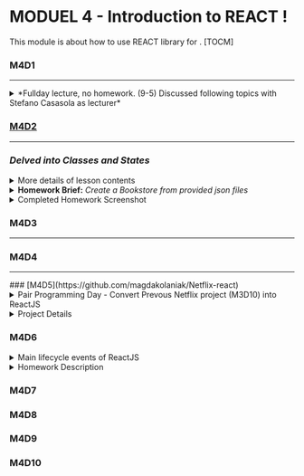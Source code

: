 # MODUEL 4 - Introduction to REACT !

This module is about how to use REACT library for .
[TOCM]

### M4D1
<hr>
<details>
<summary> *Fullday lecture, no homework. (9-5) Discussed following topics with Stefano Casasola as lecturer* </summary>
<ul>
	<li>- Install/Setup React</li>
		<ul>
		<li>versions</li>
	 	<li>basic packages</li>
		<li>nodemodules</li>bodytone evo 4 review

		<li>yarn</li>
		<li>a list!</li>
		</ul>
	<li> Componets</li>
	<li>Props</li>
	<li> Import/Export</li>
	<li>States</li>
	<li> Classes - *Featured, but not explained in depth. To be touched on later.*</li>
</details>

### [M4D2](https://github.com/FlyingVespa/M4_Strive.School/tree/main/M4D2/whatthedickens-app)
<hr>

### <strong>_Delved into Classes</strong> and <strong>States</strong>_
<details><summary>More details of lesson contents</summary>
</details>
<details>
<summary><strong>Homework Brief:</strong> <em>Create a Bookstore from provided json files</em></summary>
<ul>
	<li>Make first React-app</li>
	<ul>
		<li>Jumbotron</li>
		<li>Navbar</li>
		<li>Footer</li>
		<li>use provided JSON to display Books</li></ul>
	</ul>
</details>
<details><summary>Completed Homework Screenshot</summary><p align="center"><img src="./M4D2/M4D2_bookstore.png"/></p></details>


### M4D3
<hr>

### M4D4
<hr>
### [M4D5](https://github.com/magdakolaniak/Netflix-react)

<details><summary>Pair Programming Day - Convert Prevous Netflix project (M3D10) into ReactJS</summary>
In collaboration with:
<ul>
<li>** Magdalene K - <em>Navbar & Footer</em></li>
<li>** Busola - <em>Search/Filter & API</em></li>
<li>** Hedri(Me) - <em>Styling/ CSS , ensure project elements sync</em></li>
</ul>
</details>

<details><summary>Project Details</summary>

[Link to project M4D5](https://github.com/magdakolaniak/Netflix-react)

<em>This (M4D5 inside this repository) folder will be updated by me, to fully comply with homework brief and to 'finish' it. Thus, will differ from original homework, to see homework prior to my updates, click link above</em>

Group Attempt:
<img width="700" src="(https://github.com/FlyingVespa/M4_Strive.School/blob/main/M4D5/screencapture%202021-05-01.png">
Solo Rework Attempt:

</details>

### M4D6

<details>
<summary>Main lifecycle events of ReactJS</summary>
<ul>
	<li>constructor() - <em>Mounting</em></li>
	<li>componentDidMount() - <em>Mounting</em></li>
	<li>componentWillUnmount() - <em>Unmounting</em></li>
	<li>componentDidUpdate() - <em>Updating</em></li>
	<li>render() - <em>Updating</em></li>
</ul>
Created a async API fetch, update state. Movies, using dropdown option to select and mount state. 
</details>
<details><summary>Homework Description</summary></details>

### M4D7
### M4D8
### M4D9
### M4D10
